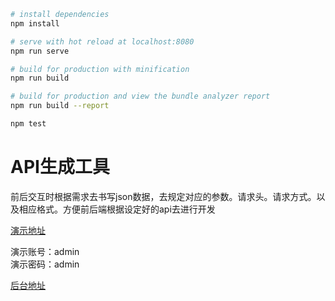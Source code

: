

``` bash
# install dependencies
npm install

# serve with hot reload at localhost:8080
npm run serve

# build for production with minification
npm run build

# build for production and view the bundle analyzer report
npm run build --report

npm test
```

# API生成工具
前后交互时根据需求去书写json数据，去规定对应的参数。请求头。请求方式。以及相应格式。方便前后端根据设定好的api去进行开发

[演示地址](http://59.110.138.185/work/api/index.html#/login)  
 
演示账号：admin  
演示密码：admin

[后台地址](https://github.com/fuyitaoqqq/epd)  